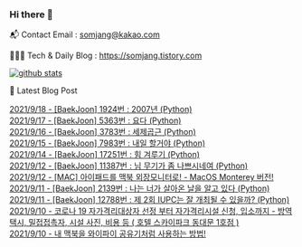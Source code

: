 ### Hi there 👋

📬  Contact Email : somjang@kakao.com

👨🏻‍💻  Tech & Daily Blog : https://somjang.tistory.com

[![github stats](https://github-readme-stats.vercel.app/api?username=SOMJANG&show_icons=true&hide_border=False)](https://somjang.tistory.com)

🤩 Latest Blog Post

[2021/9/18 - [BaekJoon] 1924번 : 2007년 (Python)](https://somjang.tistory.com/entry/BaekJoon-1924%EB%B2%88-2007%EB%85%84-Python) <br>
[2021/9/17 - [BaekJoon] 5363번 : 요다 (Python)](https://somjang.tistory.com/entry/BaekJoon-5363%EB%B2%88-%EC%9A%94%EB%8B%A4-Python) <br>
[2021/9/16 - [BaekJoon] 3783번 : 세제곱근 (Python)](https://somjang.tistory.com/entry/BaekJoon-3783%EB%B2%88-%EC%84%B8%EC%A0%9C%EA%B3%B1%EA%B7%BC-Python) <br>
[2021/9/15 - [BaekJoon] 7983번 : 내일 할거야 (Python)](https://somjang.tistory.com/entry/BaekJoon-7983%EB%B2%88-%EB%82%B4%EC%9D%BC-%ED%95%A0%EA%B1%B0%EC%95%BC-Python) <br>
[2021/9/14 - [BaekJoon] 17251번 : 힘 겨루기 (Python)](https://somjang.tistory.com/entry/BaekJoon-17251%EB%B2%88-%ED%9E%98-%EA%B2%A8%EB%A3%A8%EA%B8%B0-Python) <br>
[2021/9/12 - [BaekJoon] 11387번 : 님 무기가 좀 나쁘시네여 (Python)](https://somjang.tistory.com/entry/BaekJoon-11387%EB%B2%88-%EB%8B%98-%EB%AC%B4%EA%B8%B0%EA%B0%80-%EC%A2%80-%EB%82%98%EC%81%98%EC%8B%9C%EB%84%A4%EC%97%AC-Python) <br>
[2021/9/12 - [MAC] 아이패드를 맥북 외장모니터로! - MacOS Monterey 버전!](https://somjang.tistory.com/entry/MAC-%EC%95%84%EC%9D%B4%ED%8C%A8%EB%93%9C%EB%A5%BC-%EB%A7%A5%EB%B6%81-%EC%99%B8%EC%9E%A5%EB%AA%A8%EB%8B%88%ED%84%B0%EB%A1%9C-MacOS-Monterey-%EB%B2%84%EC%A0%84) <br>
[2021/9/11 - [BaekJoon] 2139번 : 나는 너가 살아온 날을 알고 있다 (Python)](https://somjang.tistory.com/entry/BaekJoon-2139%EB%B2%88-%EB%82%98%EB%8A%94-%EB%84%88%EA%B0%80-%EC%82%B4%EC%95%84%EC%98%A8-%EB%82%A0%EC%9D%84-%EC%95%8C%EA%B3%A0-%EC%9E%88%EB%8B%A4-Python) <br>
[2021/9/11 - [BaekJoon] 12788번 : 제 2회 IUPC는 잘 개최될 수 있을까? (Python)](https://somjang.tistory.com/entry/BaekJoon-12788%EB%B2%88-%EC%A0%9C-2%ED%9A%8C-IUPC%EB%8A%94-%EC%9E%98-%EA%B0%9C%EC%B5%9C%EB%90%A0-%EC%88%98-%EC%9E%88%EC%9D%84%EA%B9%8C-Python) <br>
[2021/9/10 - 코로나 19 자가격리대상자 선정 부터 자가격리시설 신청, 입소까지 - 방역택시, 밀접접촉자, 시설 사진, 비용 등 ( 호텔 스카이파크 동대문 1호점 )](https://somjang.tistory.com/entry/%EC%BD%94%EB%A1%9C%EB%82%98-19-%EC%9E%90%EA%B0%80%EA%B2%A9%EB%A6%AC%EB%8C%80%EC%83%81%EC%9E%90-%EC%84%A0%EC%A0%95-%EB%B6%80%ED%84%B0-%EC%9E%90%EA%B0%80%EA%B2%A9%EB%A6%AC-%EC%8B%9C%EC%84%A4-%EC%9E%85%EC%86%8C%EA%B9%8C%EC%A7%80-%ED%98%B8%ED%85%94-%EC%8A%A4%EC%B9%B4%EC%9D%B4%ED%8C%8C%ED%81%AC-%EB%8F%99%EB%8C%80%EB%AC%B8-1%ED%98%B8%EC%A0%90) <br>
[2021/9/10 - 내 맥북을 와이파이 공유기처럼 사용하는 방법!](https://somjang.tistory.com/entry/%EB%82%B4-%EB%A7%A5%EB%B6%81%EC%9D%84-%EC%99%80%EC%9D%B4%ED%8C%8C%EC%9D%B4-%EA%B3%B5%EC%9C%A0%EA%B8%B0%EC%B2%98%EB%9F%BC-%EC%82%AC%EC%9A%A9%ED%95%98%EB%8A%94-%EB%B0%A9%EB%B2%95) <br>

